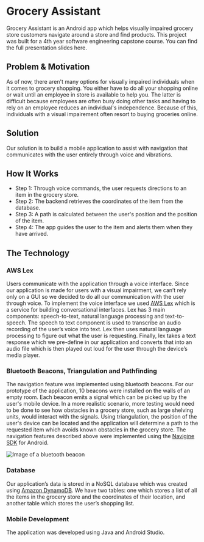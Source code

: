 # Grocery Assistant
Grocery Assistant is an Android app which helps visually impaired grocery store customers navigate around a store and find products.
This project was built for a 4th year software engineering capstone course. You can find the full presentation slides here.

## Problem & Motivation
As of now, there aren't many options for visually impaired individuals when it comes to grocery shopping. You either have to do all your shopping online or wait until an employee in store is available to help you. The latter is difficult because employees are often busy doing other tasks and having to rely on an employee reduces an individual's independence. Because of this, individuals with a visual impairement often resort to buying groceries online.

## Solution
Our solution is to build a mobile application to assist with navigation that communicates with the user entirely through voice and vibrations.

## How It Works
- Step 1: Through voice commands, the user requests directions to an item in the grocery store.
- Step 2: The backend retrieves the coordinates of the item from the database.
- Step 3: A path is calculated between the user's position and the position of the item.
- Step 4: The app guides the user to the item and alerts them when they have arrived.

## The Technology

### AWS Lex
Users communicate with the application through a voice interface. Since our application is made for users with a visual impairment, we can’t rely only on a GUI so we decided to do all our communication with the user through voice. To implement the voice interface we used [AWS Lex](https://aws.amazon.com/lex/) which is a service for building conversational interfaces. Lex has 3 main components: speech-to-text, natural language processing and text-to-speech. The speech to text component is used to transcribe an audio recording of the user’s voice into text. Lex then uses natural language processing to figure out what the user is requesting. Finally, lex takes a text response which we pre-define in our application and converts that into an audio file which is then played out loud for the user through the device’s media player.

### Bluetooth Beacons, Triangulation and Pathfinding
The navigation feature was implemented using bluetooth beacons. For our prototype of the application, 10 beacons were installed on the walls of an empty room. Each beacon emits a signal which can be picked up by the user's mobile device. In a more realistic scenario, more testing would need to be done to see how obstacles in a grocery store, such as large shelving units, would interact with the signals. Using triangulation, the position of the user's device can be located and the application will determine a path to the requested item which avoids known obstacles in the grocery store. The navigation features described above were implemented using the [Navigine SDK](https://github.com/Navigine/Android-SDK) for Android.

![Image of a bluetooth beacon](/images/beacon.jpg)

### Database
Our application’s data is stored in a NoSQL database which was created using [Amazon DynamoDB](https://aws.amazon.com/dynamodb/). We have two tables: one which stores a list of all the items in the grocery store and the coordinates of their location, and another table which stores the user’s shopping list.

### Mobile Development
The application was developed using Java and Android Studio.
